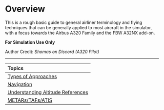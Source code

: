 <link rel="stylesheet" href="../../../stylesheets/toc-tables.css">

# Overview

This is a rough basic guide to general airliner terminology and flying techniques that can be generally applied to most aircraft in the simulator, with a focus towards the Airbus A320 Family and the FBW A32NX add-on.

**For Simulation Use Only**

Author Credit: *Shomas on Discord (A320 Pilot)*

---

| Topics                                                |
| :-----                                                |
| [Types of Approaches](approaches.md)                  |
| [Navigation](navigation.md)                           |
| [Understanding Altitude References](altitude-refs.md) |
| [METARs/TAFs/ATIS](weather.md)                        |
